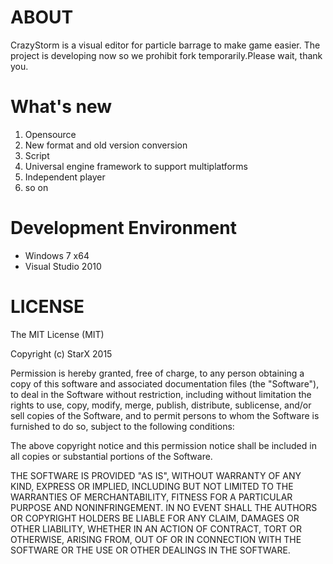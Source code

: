 # ABOUT #
CrazyStorm is a visual editor for particle barrage to make game easier.
The project is developing now so we prohibit fork temporarily.Please wait, thank you.
# What's new #
1. Opensource
2. New format and old version conversion
3. Script 
4. Universal engine framework to support multiplatforms
5. Independent player
6. so on
# Development Environment #
- Windows 7 x64
- Visual Studio 2010
# LICENSE #
The MIT License (MIT)

Copyright (c) StarX 2015 

Permission is hereby granted, free of charge, to any person obtaining a copy
of this software and associated documentation files (the "Software"), to deal
in the Software without restriction, including without limitation the rights
to use, copy, modify, merge, publish, distribute, sublicense, and/or sell
copies of the Software, and to permit persons to whom the Software is
furnished to do so, subject to the following conditions:

The above copyright notice and this permission notice shall be included in all
copies or substantial portions of the Software.

THE SOFTWARE IS PROVIDED "AS IS", WITHOUT WARRANTY OF ANY KIND, EXPRESS OR
IMPLIED, INCLUDING BUT NOT LIMITED TO THE WARRANTIES OF MERCHANTABILITY,
FITNESS FOR A PARTICULAR PURPOSE AND NONINFRINGEMENT. IN NO EVENT SHALL THE
AUTHORS OR COPYRIGHT HOLDERS BE LIABLE FOR ANY CLAIM, DAMAGES OR OTHER
LIABILITY, WHETHER IN AN ACTION OF CONTRACT, TORT OR OTHERWISE, ARISING FROM,
OUT OF OR IN CONNECTION WITH THE SOFTWARE OR THE USE OR OTHER DEALINGS IN THE
SOFTWARE.
